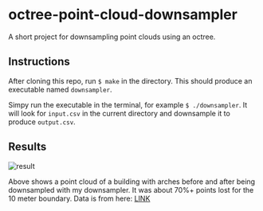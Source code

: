 # octree-point-cloud-downsampler
A short project for downsampling point clouds using an octree.


## Instructions

After cloning this repo, run ``$ make`` in the directory. This should produce an executable named ``downsampler``. 

Simpy run the executable in the terminal, for example ``$ ./downsampler``. It will look for ``input.csv`` in the current directory and downsample it to produce ``output.csv``.

## Results 
![result](result.gif)

Above shows a point cloud of a building with arches before and after being downsampled with my downsampler. It was about 70%+ points lost
for the 10 meter boundary. Data is from here: [LINK](https://projects.asl.ethz.ch/datasets/doku.php?id=laserregistration:eth_hauptgebaude:home)
